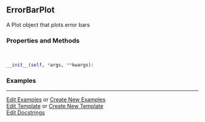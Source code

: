 ## <a id="McUtils.Plots.Plots.ErrorBarPlot">ErrorBarPlot</a>
A Plot object that plots error bars

### Properties and Methods
<a id="McUtils.Plots.Plots.ErrorBarPlot.__init__" class="docs-object-method">&nbsp;</a>
```python
__init__(self, *args, **kwargs): 
```

### Examples


___

[Edit Examples](https://github.com/McCoyGroup/References/edit/gh-pages/Documentation/examples/McUtils/Plots/Plots/ErrorBarPlot.md) or 
[Create New Examples](https://github.com/McCoyGroup/References/new/gh-pages/?filename=Documentation/examples/McUtils/Plots/Plots/ErrorBarPlot.md) <br/>
[Edit Template](https://github.com/McCoyGroup/References/edit/gh-pages/Documentation/templates/McUtils/Plots/Plots/ErrorBarPlot.md) or 
[Create New Template](https://github.com/McCoyGroup/References/new/gh-pages/?filename=Documentation/templates/McUtils/Plots/Plots/ErrorBarPlot.md) <br/>
[Edit Docstrings](https://github.com/McCoyGroup/McUtils/edit/master/Plots/Plots.py?message=Update%20Docs)
